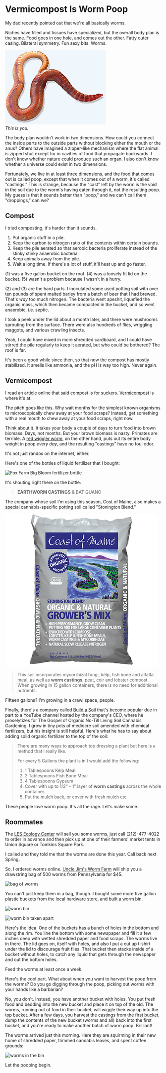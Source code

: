 Vermicompost Is Worm Poop
=========================
My dad recently pointed out that we're all basically worms.

Niches have filled and tissues have specialized, but the overall body plan is
the same. Food goes in one hole, and comes out the other.  Fatty outer casing.
Bilateral symmetry.  Fun sexy bits.  Worms.

![worm](wiggler.jpg)<br/>
*This is you.*

The body plan wouldn't work in two dimensions.  How could you connect the
inside parts to the outside parts without blocking either the mouth or the
anus?  Others have imagined a zipper-like mechanism where the flat animal is
zipped shut except for in cavities of food that propagate backwards.  I don't
know whether nature could produce such an organ.  I also don't know whether a
universe could exist in two dimensions.

Fortunately, we live in at least three dimensions, and the food that comes out
is called poop, except that when it comes out of a worm, it's called
"castings."  This is strange, because the "cast" left by the worm is the void
in the soil due to the worm's having eaten through it, not the resulting poop.
My guess is that it sounds better than "poop," and we can't call them
"droppings," can we?

Compost
-------
I tried composting, it's harder than it sounds.

1. Put organic stuff in a pile.
2. Keep the carbon to nitrogen ratio of the contents within certain bounds.
3. Keep the pile aerated so that aerobic bacteria proliferate instead of the
   stinky stinky anaerobic bacteria.
4. Keep animals away from the pile.
5. Wait a long time.  If there's a lot of stuff, it'll heat up and go faster.

(1) was a five gallon bucket on the roof.  (4) was a loosely fit lid on the
bucket.  (5) wasn't a problem because I wasn't in a hurry.

(2) and (3) are the hard parts.  I inoculated some used potting soil with over
ten pounds of spent malted barley from a batch of beer that I had brewed.
That's _way_ too much nitrogen.  The bacteria went apeshit, liquefied the
organic mass, which then became compacted in the bucket, and so went anaerobic,
i.e. septic.

I took a peek under the lid about a month later, and there were mushrooms
sprouting from the surface.  There were also hundreds of flies, wriggling
maggots, and various crawling insects.

Yeah, I could have mixed in more shredded cardboard, and I could have stirred
the pile regularly to keep it aerated, but who could be bothered?  The roof is
far.

It's been a good while since then, so that now the compost has mostly
stabilized.  It smells like ammonia, and the pH is way too high.  Never again.

Vermicompost
------------
I read an article online that said compost is for suckers.  [Vermicompost][1]
is where it's at.

The pitch goes like this.  Why wait months for the simplest known organisms to
microscopically chew away at your food scraps?  Instead, get something with a
real mouth to chew away at your food scraps, right now.

Think about it.  It takes your body a couple of days to turn food into brown
biomass.  Days, not months.  But your brown biomass is nasty.  Primates are
terrible.  A [red wiggler worm][2], on the other hand, puts out its entire body
weight in poop _every day_, and the resulting "castings" have no foul odor.

It's not just randos on the internet, either.

Here's one of the bottles of liquid fertilizer that I bought:

![Fox Farm Big Bloom fertilizer bottle](bigbloom_small.webp)

It's shouting right there on the bottle:

> **EARTHWORM CASTINGS** & BAT GUANO

The company whose soil I'm using this season, Cost of Maine, also makes a
special cannabis-specific potting soil called "Stonington Blend."

![Coast of Maine Stonington Blend potting soil](stonington.jpg)

> This soil incorporates mycorrhizal fungi, kelp, fish bone and alfalfa meal, as well as **worm castings**, peat, coir and lobster compost. When growing in 15 gallon containers,  there is no need for additional nutrients.

Fifteen gallons?  I'm growing in a crawl space, people.

Finally, there's a company called [Build a Soil][3] that's become popular due
in part to a YouTube channel hosted by the company's CEO, where he proselytizes
for The Gospel of Organic No-Till Living Soil Cannabis Gardening.  I grow in
tiny pots of mediocre soil amended with chemical fertilizers, but his insight
is still helpful.  Here's what he has to say about adding solid organic
fertilizer to the top of the soil:

> There are many ways to approach top dressing a plant but here is a method that I really like. 
>
> For every 5 Gallons the plant is in I would add the following:
>
> 1.  1 Tablespoons Kelp Meal
> 2.  2 Tablespoons Fish Bone Meal
> 3.  4 Tablespoons Gypsum
> 4. Cover with up to 1/2" - 1" layer of **worm castings** across the whole container.
> 5. Put the mulch back, or cover with fresh mulch etc. 

These people love worm poop.  It's all the rage.  Let's make some.

Roommates
---------
The [LES Ecology Center][4] will sell you some worms, just call (212)-477-4022
to order in advance and then pick up at one of their farmers' market tents in
Union Square or Tomkins Square Park.

I called and they told me that the worms are done this year.  Call back next Spring.

So, I ordered worms online.  [Uncle Jim's Worm Farm][5] will ship you a
drawstring bag of 500 worms from Pennsylvania for $45.

![bag of worms](bag_small.webp)

You can't just keep them in a bag, though.  I bought some more five gallon
plastic buckets from the local hardware store, and built a worm bin.

![worm bin](bin-closed_small.webp)

![worm bin taken apart](bin-parts_small.webp)

Here's the idea.  One of the buckets has a bunch of holes in the bottom and
along the rim.  You line the bottom with some newspaper and fill it a few
inches deep with wetted shredded paper and food scraps.  The worms live in
there.  The lid goes on, itself with holes, and also I put a cut up t-shirt
under the lid to discourage fruit flies.  That bucket then stacks inside of a
bucket without holes, to catch any liquid that gets through the newspaper and
out the bottom holes.

Feed the worms at least once a week.

Here's the cool part.  What about when you want to harvest the poop from the
worms?  Do you go digging through the poop, picking out worms with your hands
like a barbarian?

No, you don't.  Instead, you have another bucket with holes.  You put fresh
food and bedding into the new bucket and place it on top of the old.  The
worms, running out of food in their bucket, will wiggle their way up into the
top bucket.  After a few days, you harvest the castings from the first bucket,
dump the contents of the new bucket (worms and all) back into the first bucket,
and you're ready to make another batch of worm poop.  Brilliant!

The worms arrived just this morning.  Here they are squirming in their new home
of shredded paper, trimmed cannabis leaves, and spent coffee grounds:

![worms in the bin](worms_small.webp)

Let the pooping begin.

[1]: https://en.wikipedia.org/wiki/Vermicompost
[2]: https://en.wikipedia.org/wiki/Eisenia_fetida
[3]: https://buildasoil.com/
[4]: https://www.lesecologycenter.org/products/
[5]: https://unclejimswormfarm.com/
